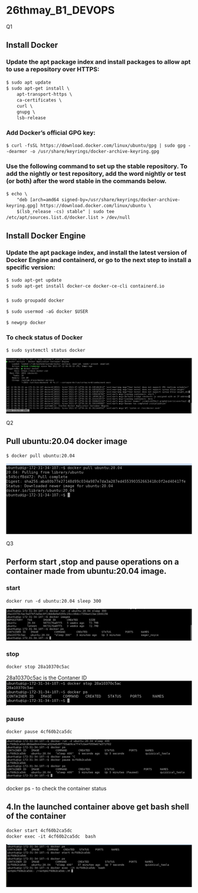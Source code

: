 # 26thmay_B1_DEVOPS

Q1 
## Install Docker

### Update the apt package index and install packages to allow apt to use a repository over HTTPS:
```
$ sudo apt update
$ sudo apt-get install \
    apt-transport-https \
    ca-certificates \
    curl \
    gnupg \
    lsb-release
```

### Add Docker’s official GPG key: 
```
$ curl -fsSL https://download.docker.com/linux/ubuntu/gpg | sudo gpg --dearmor -o /usr/share/keyrings/docker-archive-keyring.gpg
```

### Use the following command to set up the stable repository. To add the nightly or test repository, add the word nightly or test (or both) after the word stable in the commands below.
```
$ echo \
    "deb [arch=amd64 signed-by=/usr/share/keyrings/docker-archive-keyring.gpg] https://download.docker.com/linux/ubuntu \
    $(lsb_release -cs) stable" | sudo tee /etc/apt/sources.list.d/docker.list > /dev/null
```

## Install Docker Engine

### Update the apt package index, and install the latest version of Docker Engine and containerd, or go to the next step to install a specific version:
```
$ sudo apt-get update
$ sudo apt-get install docker-ce docker-ce-cli containerd.io
```

###
```
$ sudo groupadd docker
```

```
$ sudo usermod -aG docker $USER
```

```
$ newgrp docker
```
### To check status of Docker
```
$ sudo systemctl status docker
``` 
<img src=statusdocker.png>

Q2
## Pull ubuntu:20.04 docker image

```
$ docker pull ubuntu:20.04
```
<img src=pullimage.png>

Q3
## Perform start ,stop and pause operations on a container made from ubuntu:20.04 image.
### start 

```
docker run -d ubuntu:20.04 sleep 300
```
<img src=run.png>

###  stop

```
docker stop 28a10370c5ac
```
28a10370c5ac is the Contaner ID
<img src=stop.png>
### pause

```
docker pause 4cf60b2ca5dc
```
<img src=pause.png>

docker ps - to check the container status


## 4.In the launched container above get bash shell of the container

```
docker start 4cf60b2ca5dc 
docker exec -it 4cf60b2ca5dc  bash
```
<img src=bash.png>


